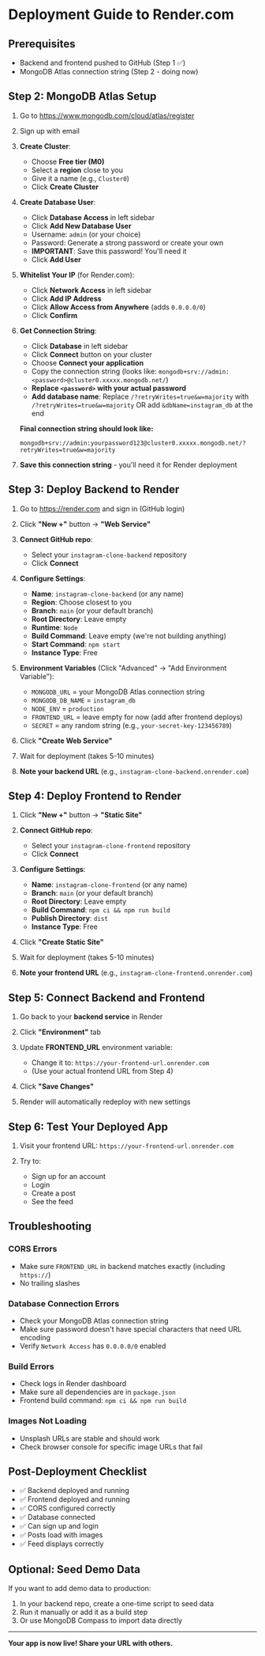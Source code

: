 # Deployment Guide to Render.com

## Prerequisites

- Backend and frontend pushed to GitHub (Step 1 ✅)
- MongoDB Atlas connection string (Step 2 - doing now)

## Step 2: MongoDB Atlas Setup

1. Go to https://www.mongodb.com/cloud/atlas/register
2. Sign up with email
3. **Create Cluster**:
   - Choose **Free tier (M0)**
   - Select a **region** close to you
   - Give it a name (e.g., `Cluster0`)
   - Click **Create Cluster**

4. **Create Database User**:
   - Click **Database Access** in left sidebar
   - Click **Add New Database User**
   - Username: `admin` (or your choice)
   - Password: Generate a strong password or create your own
   - **IMPORTANT**: Save this password! You'll need it
   - Click **Add User**

5. **Whitelist Your IP** (for Render.com):
   - Click **Network Access** in left sidebar
   - Click **Add IP Address**
   - Click **Allow Access from Anywhere** (adds `0.0.0.0/0`)
   - Click **Confirm**

6. **Get Connection String**:
   - Click **Database** in left sidebar
   - Click **Connect** button on your cluster
   - Choose **Connect your application**
   - Copy the connection string (looks like: `mongodb+srv://admin:<password>@cluster0.xxxxx.mongodb.net/`)
   - **Replace `<password>` with your actual password**
   - **Add database name**: Replace `/?retryWrites=true&w=majority` with `/?retryWrites=true&w=majority` OR add `&dbName=instagram_db` at the end
   
   **Final connection string should look like:**
   ```
   mongodb+srv://admin:yourpassword123@cluster0.xxxxx.mongodb.net/?retryWrites=true&w=majority
   ```

7. **Save this connection string** - you'll need it for Render deployment

## Step 3: Deploy Backend to Render

1. Go to https://render.com and sign in (GitHub login)

2. Click **"New +"** button → **"Web Service"**

3. **Connect GitHub repo**:
   - Select your `instagram-clone-backend` repository
   - Click **Connect**

4. **Configure Settings**:
   - **Name**: `instagram-clone-backend` (or any name)
   - **Region**: Choose closest to you
   - **Branch**: `main` (or your default branch)
   - **Root Directory**: Leave empty
   - **Runtime**: `Node`
   - **Build Command**: Leave empty (we're not building anything)
   - **Start Command**: `npm start`
   - **Instance Type**: Free

5. **Environment Variables** (Click "Advanced" → "Add Environment Variable"):
   - `MONGODB_URL` = your MongoDB Atlas connection string
   - `MONGODB_DB_NAME` = `instagram_db`
   - `NODE_ENV` = `production`
   - `FRONTEND_URL` = leave empty for now (add after frontend deploys)
   - `SECRET` = any random string (e.g., `your-secret-key-123456789`)

6. Click **"Create Web Service"**

7. Wait for deployment (takes 5-10 minutes)

8. **Note your backend URL** (e.g., `instagram-clone-backend.onrender.com`)

## Step 4: Deploy Frontend to Render

1. Click **"New +"** button → **"Static Site"**

2. **Connect GitHub repo**:
   - Select your `instagram-clone-frontend` repository
   - Click **Connect**

3. **Configure Settings**:
   - **Name**: `instagram-clone-frontend` (or any name)
   - **Branch**: `main` (or your default branch)
   - **Root Directory**: Leave empty
   - **Build Command**: `npm ci && npm run build`
   - **Publish Directory**: `dist`
   - **Instance Type**: Free

4. Click **"Create Static Site"**

5. Wait for deployment (takes 5-10 minutes)

6. **Note your frontend URL** (e.g., `instagram-clone-frontend.onrender.com`)

## Step 5: Connect Backend and Frontend

1. Go back to your **backend service** in Render

2. Click **"Environment"** tab

3. Update **FRONTEND_URL** environment variable:
   - Change it to: `https://your-frontend-url.onrender.com`
   - (Use your actual frontend URL from Step 4)

4. Click **"Save Changes"**

5. Render will automatically redeploy with new settings

## Step 6: Test Your Deployed App

1. Visit your frontend URL: `https://your-frontend-url.onrender.com`

2. Try to:
   - Sign up for an account
   - Login
   - Create a post
   - See the feed

## Troubleshooting

### CORS Errors
- Make sure `FRONTEND_URL` in backend matches exactly (including `https://`)
- No trailing slashes

### Database Connection Errors
- Check your MongoDB Atlas connection string
- Make sure password doesn't have special characters that need URL encoding
- Verify `Network Access` has `0.0.0.0/0` enabled

### Build Errors
- Check logs in Render dashboard
- Make sure all dependencies are in `package.json`
- Frontend build command: `npm ci && npm run build`

### Images Not Loading
- Unsplash URLs are stable and should work
- Check browser console for specific image URLs that fail

## Post-Deployment Checklist

- ✅ Backend deployed and running
- ✅ Frontend deployed and running
- ✅ CORS configured correctly
- ✅ Database connected
- ✅ Can sign up and login
- ✅ Posts load with images
- ✅ Feed displays correctly

## Optional: Seed Demo Data

If you want to add demo data to production:

1. In your backend repo, create a one-time script to seed data
2. Run it manually or add it as a build step
3. Or use MongoDB Compass to import data directly

---

**Your app is now live! Share your URL with others.**

